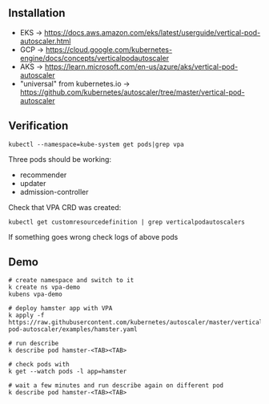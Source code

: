 ## Installation
- EKS ->
https://docs.aws.amazon.com/eks/latest/userguide/vertical-pod-autoscaler.html
- GCP ->
https://cloud.google.com/kubernetes-engine/docs/concepts/verticalpodautoscaler
- AKS ->
https://learn.microsoft.com/en-us/azure/aks/vertical-pod-autoscaler
- "universal" from kubernetes.io ->
https://github.com/kubernetes/autoscaler/tree/master/vertical-pod-autoscaler

## Verification
```
kubectl --namespace=kube-system get pods|grep vpa
```
Three pods should be working:
- recommender
- updater
- admission-controller

Check that VPA CRD was created:
```
kubectl get customresourcedefinition | grep verticalpodautoscalers
```

If something goes wrong check logs of above pods


## Demo

```
# create namespace and switch to it
k create ns vpa-demo
kubens vpa-demo

# deploy hamster app with VPA
k apply -f https://raw.githubusercontent.com/kubernetes/autoscaler/master/vertical-pod-autoscaler/examples/hamster.yaml

# run describe
k describe pod hamster-<TAB><TAB>

# check pods with
k get --watch pods -l app=hamster

# wait a few minutes and run describe again on different pod
k describe pod hamster-<TAB><TAB>
```